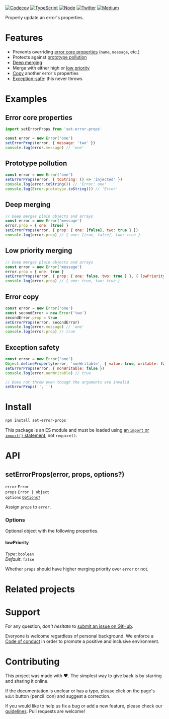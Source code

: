 [![Codecov](https://img.shields.io/codecov/c/github/ehmicky/set-error-props.svg?label=tested&logo=codecov)](https://codecov.io/gh/ehmicky/set-error-props)
[![TypeScript](https://img.shields.io/badge/-typed-brightgreen?logo=typescript&colorA=gray&logoColor=0096ff)](/src/main.d.ts)
[![Node](https://img.shields.io/node/v/set-error-props.svg?logo=node.js&logoColor=66cc33)](https://www.npmjs.com/package/set-error-props)
[![Twitter](https://img.shields.io/badge/%E2%80%8B-twitter-brightgreen.svg?logo=twitter)](https://twitter.com/intent/follow?screen_name=ehmicky)
[![Medium](https://img.shields.io/badge/%E2%80%8B-medium-brightgreen.svg?logo=medium)](https://medium.com/@ehmicky)

Properly update an error's properties.

# Features

- Prevents overriding [error core properties](#error-core-properties) (`name`,
  `message`, etc.)
- Protects against [prototype pollution](#prototype-pollution)
- [Deep merging](#deep-merging)
- Merge with either high or [low priority](#low-priority-merging)
- [Copy](#error-copy) another error's properties
- [Exception-safe](#exception-safety): this never throws

# Examples

## Error core properties

```js
import setErrorProps from 'set-error-props'

const error = new Error('one')
setErrorProps(error, { message: 'two' })
console.log(error.message) // 'one'
```

## Prototype pollution

```js
const error = new Error('one')
setErrorProps(error, { toString: () => 'injected' })
console.log(error.toString()) // 'Error: one'
console.log(Error.prototype.toString()) // 'Error'
```

## Deep merging

```js
// Deep merges plain objects and arrays
const error = new Error('message')
error.prop = { one: [true] }
setErrorProps(error, { prop: { one: [false], two: true } })
console.log(error.prop) // { one: [true, false], two: true }
```

## Low priority merging

```js
// Deep merges plain objects and arrays
const error = new Error('message')
error.prop = { one: true }
setErrorProps(error, { prop: { one: false, two: true } }, { lowPriority: true })
console.log(error.prop) // { one: true, two: true }
```

## Error copy

<!-- eslint-disable fp/no-mutation -->

```js
const error = new Error('one')
const secondError = new Error('two')
secondError.prop = true
setErrorProps(error, secondError)
console.log(error.message) // 'one'
console.log(error.prop) // true
```

## Exception safety

<!-- eslint-disable fp/no-mutating-methods -->

```js
const error = new Error('one')
Object.defineProperty(error, 'nonWritable', { value: true, writable: false })
setErrorProps(error, { nonWritable: false })
console.log(error.nonWritable) // true
```

```js
// Does not throw even though the arguments are invalid
setErrorProps('', '')
```

# Install

```bash
npm install set-error-props
```

This package is an ES module and must be loaded using
[an `import` or `import()` statement](https://gist.github.com/sindresorhus/a39789f98801d908bbc7ff3ecc99d99c),
not `require()`.

# API

## setErrorProps(error, props, options?)

`error` `Error`\
`props` `Error | object`\
`options` [`Options?`](#options)

Assign `props` to `error`.

### Options

Optional object with the following properties.

#### lowPriority

_Type_: `boolean`\
_Default_: `false`

Whether `props` should have higher merging priority over `error` or not.

# Related projects

# Support

For any question, _don't hesitate_ to [submit an issue on GitHub](../../issues).

Everyone is welcome regardless of personal background. We enforce a
[Code of conduct](CODE_OF_CONDUCT.md) in order to promote a positive and
inclusive environment.

# Contributing

This project was made with ❤️. The simplest way to give back is by starring and
sharing it online.

If the documentation is unclear or has a typo, please click on the page's `Edit`
button (pencil icon) and suggest a correction.

If you would like to help us fix a bug or add a new feature, please check our
[guidelines](CONTRIBUTING.md). Pull requests are welcome!

<!-- Thanks go to our wonderful contributors: -->

<!-- ALL-CONTRIBUTORS-LIST:START -->
<!-- prettier-ignore -->
<!--
<table><tr><td align="center"><a href="https://twitter.com/ehmicky"><img src="https://avatars2.githubusercontent.com/u/8136211?v=4" width="100px;" alt="ehmicky"/><br /><sub><b>ehmicky</b></sub></a><br /><a href="https://github.com/ehmicky/set-error-props/commits?author=ehmicky" title="Code">💻</a> <a href="#design-ehmicky" title="Design">🎨</a> <a href="#ideas-ehmicky" title="Ideas, Planning, & Feedback">🤔</a> <a href="https://github.com/ehmicky/set-error-props/commits?author=ehmicky" title="Documentation">📖</a></td></tr></table>
 -->
<!-- ALL-CONTRIBUTORS-LIST:END -->
